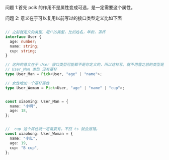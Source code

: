 问题 1:首先 pcik 的作用不是属性变成可选，是一定需要这个属性。

问题 2: 意义在于可以复用以前写过的接口类型定义比如下面

```typescript

// 之前就定义的类型，用户的类型，比如姓名，年龄，罩杯
interface User {
  age: number;
  name: string;
  cup: string;
}

// 这种的意义在于 User 接口类型可能都不是你定义的，所以这样写，就不用管之前的类型是什么。你直接拿来使用
// User_Man 类型 没有罩杯
type User_Man = Pick<User, "age" | "name">;

// 女性增加一个罩杯属性
type User_Woman = Pick<User, "age" | "name" | "cup">;


const xiaoming: User_Man = {
  name: "小明",
  age: 18,
};


//  cup 这个属性就一定需要有，不然 ts 就会报错。
const xiaohong: User_Woman = {
  name: "小红",
  age: 19,
  cup: "B cup",
};
```

